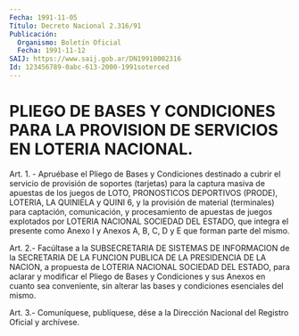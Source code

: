 ```yaml
---
Fecha: 1991-11-05
Título: Decreto Nacional 2.316/91
Publicación:
  Organismo: Boletín Oficial
  Fecha: 1991-11-12
SAIJ: https://www.saij.gob.ar/DN19910002316
Id: 123456789-0abc-613-2000-1991soterced
---
```

# PLIEGO DE BASES Y CONDICIONES PARA LA PROVISION DE SERVICIOS EN LOTERIA NACIONAL.

<a id="1"></a>
Art. 1. - Apruébase el Pliego de Bases y Condiciones destinado a cubrir  el  servicio  de provisión de soportes (tarjetas) para la captura masiva de apuestas  de  los  juegos  de  LOTO,  PRONOSTICOS DEPORTIVOS (PRODE), LOTERIA, LA QUINIELA y QUINI 6, y la  provisión de    material    (terminales)   para  captación,  comunicación,  y procesamiento  de  apuestas  de  juegos    explotados  por  LOTERIA NACIONAL SOCIEDAD DEL ESTADO, que integra el  presente como Anexo I y Anexos A, B, C, D y E que forman parte del mismo.

<a id="2"></a>
Art. 2.- Facúltase a la SUBSECRETARIA DE SISTEMAS DE INFORMACION    de  la  SECRETARIA  DE  LA  FUNCION  PUBLICA  DE  LA PRESIDENCIA DE LA  NACION, a propuesta de LOTERIA NACIONAL SOCIEDAD DEL  ESTADO,  para  aclarar  y  modificar  el  Pliego  de  Bases  y Condiciones y sus Anexos  en  cuanto  sea  conveniente, sin alterar las bases y condiciones esenciales del mismo.

<a id="3"></a>
Art. 3.- Comuníquese, publíquese, dése a la Dirección Nacional del Registro Oficial y archívese.